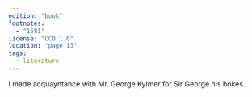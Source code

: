 ```yaml
---
edition: "book"
footnotes:
  - "1581"
license: "CC0 1.0"
location: "page 13"
tags:
  - literature
---
```

I made acquayntance with Mr. George Kylmer for Sir George his
bokes.
